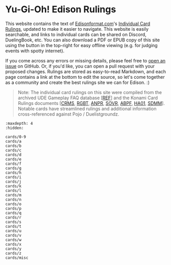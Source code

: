 # Yu-Gi-Oh! Edison Rulings

This website contains the text of [Edisonformat.com](https://www.edisonformat.com/)'s [Individual Card Rulings](https://www.edisonformat.com/rulings), updated to make it easier to navigate. This website is easily searchable, and links to individual cards can be shared on Discord, DuelingBook, etc. You can also download a PDF or EPUB copy of this site using the button in the top-right for easy offline viewing (e.g. for judging events with spotty internet).

If you come across any errors or missing details, please feel free to [open an issue](https://github.com/vivaria/edisonrul.ing/issues/new) on GitHub. Or, if you'd like, you can open a pull request with your proposed changes. Rulings are stored as easy-to-read Markdown, and each page contains a link at the bottom to edit the source, so let's come together as a community and create the best rulings site we can for Edison. :)

> Note: The individual card rulings on this site were compiled from the archived UDE Gameplay FAQ database \[[REF](https://web.archive.org/web/20090217182013/http://entertainment.upperdeck.com/yugioh/en/gameplay/faqs/cardfaqs/default.aspx?first=A&last=C)\] and the Konami Card Rulings documents \[[CRMS](https://ms.yugipedia.com//1/11/Card_Rulings_-_Crimson_Crisis_v2.0.pdf), [RGBT](https://img.yugioh-card.com/uk/gameplay/rulings/RGBT_rules.pdf), [ANPR](https://img.yugioh-card.com/uk/gameplay/rulings/ANPR_rules.pdf), [SOVR](https://img.yugioh-card.com/lat-am/pt/gameplay/rulings/SOVR_sneak_ruling.pdf), [ABPF](https://img.yugioh-card.com/uk/gameplay/rulings/ABPF_rules.pdf), [HA01](https://img.yugioh-card.com/uk/gameplay/rulings/100304%20HA_SDWS_ST09_Rules.pdf), [SDMM](https://img.yugioh-card.com/lat-am/gameplay/rulings/10406SDMachinaMayhem_Rules.pdf)\]. Notable cards have streamlined rulings and additional information cross-referenced against Pojo / Duelistgroundz.

```{toctree}
:maxdepth: 4
:hidden:

cards/0-9
cards/a
cards/b
cards/c
cards/d
cards/e
cards/f
cards/g
cards/h
cards/i
cards/j
cards/k
cards/l
cards/m
cards/n
cards/o
cards/p
cards/q
cards/r
cards/s
cards/t
cards/u
cards/v
cards/w
cards/x
cards/y
cards/z
cards/misc
```
